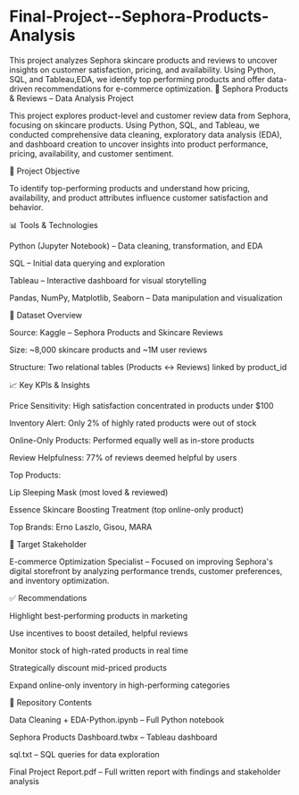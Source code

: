 # Final-Project--Sephora-Products-Analysis
This project analyzes Sephora skincare products and reviews to uncover insights on customer satisfaction, pricing, and availability. Using Python, SQL, and Tableau,EDA, we identify top performing products and offer data-driven recommendations for e-commerce optimization.
🧴 Sephora Products & Reviews – Data Analysis Project

This project explores product-level and customer review data from Sephora, focusing on skincare products. Using Python, SQL, and Tableau, we conducted comprehensive data cleaning, exploratory data analysis (EDA), and dashboard creation to uncover insights into product performance, pricing, availability, and customer sentiment.

🎯 Project Objective

To identify top-performing products and understand how pricing, availability, and product attributes influence customer satisfaction and behavior.

📊 Tools & Technologies

Python (Jupyter Notebook) – Data cleaning, transformation, and EDA

SQL – Initial data querying and exploration

Tableau – Interactive dashboard for visual storytelling

Pandas, NumPy, Matplotlib, Seaborn – Data manipulation and visualization

🧵 Dataset Overview

Source: Kaggle – Sephora Products and Skincare Reviews

Size: ~8,000 skincare products and ~1M user reviews

Structure: Two relational tables (Products ↔ Reviews) linked by product_id

📈 Key KPIs & Insights

Price Sensitivity: High satisfaction concentrated in products under $100

Inventory Alert: Only 2% of highly rated products were out of stock

Online-Only Products: Performed equally well as in-store products

Review Helpfulness: 77% of reviews deemed helpful by users

Top Products:

Lip Sleeping Mask (most loved & reviewed)

Essence Skincare Boosting Treatment (top online-only product)

Top Brands: Erno Laszlo, Gisou, MARA

👤 Target Stakeholder

E-commerce Optimization Specialist – Focused on improving Sephora's digital storefront by analyzing performance trends, customer preferences, and inventory optimization.

✅ Recommendations

Highlight best-performing products in marketing

Use incentives to boost detailed, helpful reviews

Monitor stock of high-rated products in real time

Strategically discount mid-priced products

Expand online-only inventory in high-performing categories

📁 Repository Contents

Data Cleaning + EDA-Python.ipynb – Full Python notebook

Sephora Products Dashboard.twbx – Tableau dashboard

sql.txt – SQL queries for data exploration

Final Project Report.pdf – Full written report with findings and stakeholder analysis


